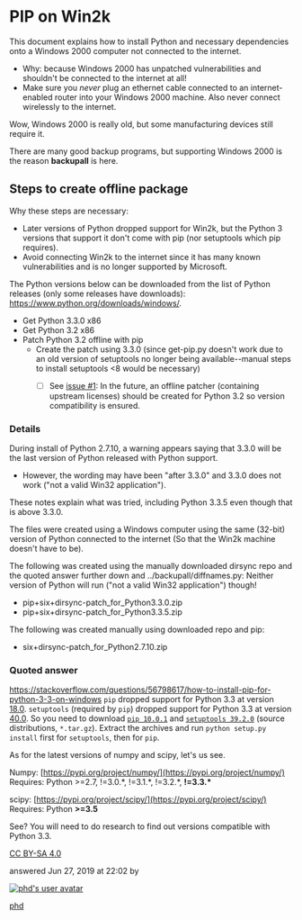 # PIP on Win2k
This document explains how to install Python and necessary dependencies onto a Windows 2000 computer not connected to the internet.
- Why: because Windows 2000 has unpatched vulnerabilities and shouldn't be connected to the internet at all!
- Make sure you *never* plug an ethernet cable connected to an internet-enabled router into your Windows 2000 machine. Also never connect wirelessly to the internet.

Wow, Windows 2000 is really old, but some manufacturing devices still require it.

There are many good backup programs, but supporting Windows 2000 is the reason **backupall** is here.


## Steps to create offline package
Why these steps are necessary:
- Later versions of Python dropped support for Win2k, but the Python 3 versions that support it don't come with pip (nor setuptools which pip requires).
- Avoid connecting Win2k to the internet since it has many known vulnerabilities and is no longer supported by Microsoft.

The Python versions below can be downloaded from the list of Python releases (only some releases have downloads):
<https://www.python.org/downloads/windows/>.
- Get Python 3.3.0 x86
- Get Python 3.2 x86
- Patch Python 3.2 offline with pip
  - Create the patch using 3.3.0 (since get-pip.py doesn't work due to an old version of setuptools no longer being available--manual steps to install setuptools <8 would be necessary)
    - [ ] See [issue #1](https://github.com/Hierosoft/backupall/issues/1): In the future, an offline patcher (containing upstream licenses) should be created for Python 3.2 so version compatibility is ensured.


### Details
During install of Python 2.7.10, a warning appears saying that 3.3.0 will be the last version of Python released with Python support.
- However, the wording may have been "after 3.3.0" and 3.3.0 does not work ("not a valid Win32 application").

These notes explain what was tried, including Python 3.3.5 even though that is above 3.3.0.

The files were created using a Windows computer using the same (32-bit) version of Python connected to the internet (So that the Win2k machine doesn't have to be).

The following was created using the manually downloaded dirsync repo and the quoted answer further down and ../backupall/diffnames.py:
Neither version of Python will run ("not a valid Win32 application") though!
- pip+six+dirsync-patch_for_Python3.3.0.zip
- pip+six+dirsync-patch_for_Python3.3.5.zip

The following was created manually using downloaded repo and pip:
- six+dirsync-patch_for_Python2.7.10.zip


### Quoted answer
<https://stackoverflow.com/questions/56798617/how-to-install-pip-for-python-3-3-on-windows>
`pip` dropped support for Python 3.3 at version [18.0](https://pip.pypa.io/en/stable/news/#id109). `setuptools` (required by `pip`) dropped support for Python 3.3 at version [40.0](https://github.com/pypa/setuptools/blob/master/CHANGES.rst#v4000). So you need to download [`pip 10.0.1`](https://pypi.org/project/pip/10.0.1/#files) and [`setuptools 39.2.0`](https://pypi.org/project/setuptools/39.2.0/#files) (source distributions, `*.tar.gz`). Extract the archives and run `python setup.py install` first for `setuptools`, then for `pip`.

As for the latest versions of numpy and scipy, let's us see.

Numpy: [https://pypi.org/project/numpy/](https://pypi.org/project/numpy/)
Requires: Python >=2.7, !=3.0.\*, !=3.1.\*, !=3.2.\*, **!=3.3.\***

scipy: [https://pypi.org/project/scipy/](https://pypi.org/project/scipy/)
Requires: Python **\>=3.5**

See? You will need to do research to find out versions compatible with Python 3.3.

[CC BY-SA 4.0](https://creativecommons.org/licenses/by-sa/4.0/ "The current license for this post: CC BY-SA 4.0")

answered Jun 27, 2019 at 22:02 by

[
![phd's user avatar](https://www.gravatar.com/avatar/512cfbaf98d63ca4acd57b2df792aec6?s=64&d=identicon&r=PG)
](https://stackoverflow.com/users/7976758/phd)

[phd](https://stackoverflow.com/users/7976758/phd)
